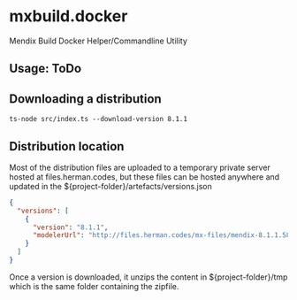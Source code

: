 # mxbuild.docker
Mendix Build Docker Helper/Commandline Utility

## Usage: ToDo

## Downloading a distribution
`ts-node src/index.ts --download-version 8.1.1`

## Distribution location
Most of the distribution files are uploaded to a temporary private server hosted at files.herman.codes,
but these files can be hosted anywhere and updated in the ${project-folder}/artefacts/versions.json

```json
{
  "versions": [
    {
      "version": "8.1.1",
      "modelerUrl": "http://files.herman.codes/mx-files/mendix-8.1.1.58432.zip"
    }
  ]
}
```

Once a version is downloaded, it unzips the content in ${project-folder}/tmp which is the same folder 
containing the zipfile.